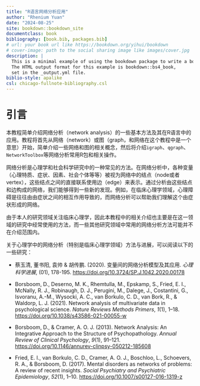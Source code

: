 ```yaml
--- 
title: "R语言网络分析应用"
author: "Rhenium Yuan"
date: "2024-08-25"
site: bookdown::bookdown_site
documentclass: book
bibliography: [book.bib, packages.bib]
# url: your book url like https://bookdown.org/yihui/bookdown
# cover-image: path to the social sharing image like images/cover.jpg
description: |
  This is a minimal example of using the bookdown package to write a book.
  The HTML output format for this example is bookdown::bs4_book,
  set in the _output.yml file.
biblio-style: apalike
csl: chicago-fullnote-bibliography.csl
---
```


# 引言

本教程简单介绍网络分析（network analysis）的一些基本方法及其在R语言中的应用。教程将首先从网络（network）或图（graph，和网络在这个教程中是一个意思）开始，简单介绍一些网络和图的相关概念，然后将介绍`igraph`、`qgraph`、`NetworkToolbox`等网络分析常用R包和相关操作。

网络分析是心理学和社会科学研究中的一种常见的方法。在网络分析中，各种变量（心理特质、症状、因素、社会个体等等）被视为网络中的结点（node或者vertex），这些结点之间的直接联系使用边（edge）来表示。通过分析由这些结点和边构成的网络，我们能够得到一些新的发现。例如，在临床心理学领域，心理障碍是往往由由症状之间的相互作用导致的，而网络分析可以帮助我们理解这个由症状形成的网络。

由于本人的研究领域关注临床心理学，因此本教程中的相关介绍也主要是在这一领域的研究中经常使用的方法，而一些其他研究领域中常用的网络分析方法可能并不在介绍范围内。

关于心理学中的网络分析（特别是临床心理学领域）方法与进展，可以阅读以下的一些研究：

- 蔡玉清, 董书阳, 袁帅 &  胡传鹏. (2020). 变量间的网络分析模型及其应用. *心理科学进展*, (01), 178-195. https://doi.org/10.3724/SP.J.1042.2020.00178

- Borsboom, D., Deserno, M. K., Rhemtulla, M., Epskamp, S., Fried, E. I., McNally, R. J., Robinaugh, D. J., Perugini, M., Dalege, J., Costantini, G., Isvoranu, A.-M., Wysocki, A. C., van Borkulo, C. D., van Bork, R., & Waldorp, L. J. (2021). Network analysis of multivariate data in psychological science. *Nature Reviews Methods Primers*, *1*(1), 1–18. https://doi.org/10.1038/s43586-021-00055-w

- Borsboom, D., & Cramer, A. O. J. (2013). Network Analysis: An Integrative Approach to the Structure of Psychopathology. *Annual Review of Clinical Psychology*, *9*(1), 91–121. https://doi.org/10.1146/annurev-clinpsy-050212-185608

- Fried, E. I., van Borkulo, C. D., Cramer, A. O. J., Boschloo, L., Schoevers, R. A., & Borsboom, D. (2017). Mental disorders as networks of problems: A review of recent insights. *Social Psychiatry and Psychiatric Epidemiology*, *52*(1), 1–10. https://doi.org/10.1007/s00127-016-1319-z



